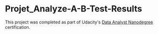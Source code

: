# Projet_Analyze-A-B-Test-Results
This project was completed as part of Udacity's <a href="https://www.udacity.com/course/data-analyst-nanodegree--nd002"> Data Analyst Nanodegree </a> certification.
